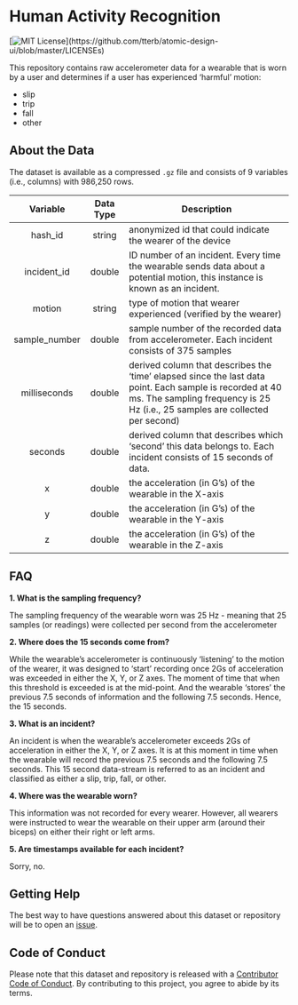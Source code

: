 
<!-- README.md is generated from README.Rmd. Please edit that file -->

# Human Activity Recognition

<!-- badges: start -->

[![MIT
License](https://img.shields.io/apm/l/atomic-design-ui.svg?)](https://github.com/tterb/atomic-design-ui/blob/master/LICENSEs)
<!-- badges: end -->

This repository contains raw accelerometer data for a wearable that is
worn by a user and determines if a user has experienced ‘harmful’
motion:

-   slip
-   trip
-   fall
-   other

## About the Data

The dataset is available as a compressed `.gz` file and consists of 9
variables (i.e., columns) with 986,250 rows.

|   Variable    | Data Type | Description                                                                                                                                                                               |
|:-------------:|:---------:|-------------------------------------------------------------------------------------------------------------------------------------------------------------------------------------------|
|    hash_id    |  string   | anonymized id that could indicate the wearer of the device                                                                                                                                |
|  incident_id  |  double   | ID number of an incident. Every time the wearable sends data about a potential motion, this instance is known as an incident.                                                             |
|    motion     |  string   | type of motion that wearer experienced (verified by the wearer)                                                                                                                           |
| sample_number |  double   | sample number of the recorded data from accelerometer. Each incident consists of 375 samples                                                                                              |
| milliseconds  |  double   | derived column that describes the ‘time’ elapsed since the last data point. Each sample is recorded at 40 ms. The sampling frequency is 25 Hz (i.e., 25 samples are collected per second) |
|    seconds    |  double   | derived column that describes which ‘second’ this data belongs to. Each incident consists of 15 seconds of data.                                                                          |
|       x       |  double   | the acceleration (in G’s) of the wearable in the X-axis                                                                                                                                   |
|       y       |  double   | the acceleration (in G’s) of the wearable in the Y-axis                                                                                                                                   |
|       z       |  double   | the acceleration (in G’s) of the wearable in the Z-axis                                                                                                                                   |

## FAQ

**1. What is the sampling frequency?**

The sampling frequency of the wearable worn was 25 Hz - meaning that 25
samples (or readings) were collected per second from the accelerometer

**2. Where does the 15 seconds come from?**

While the wearable’s accelerometer is continuously ‘listening’ to the
motion of the wearer, it was designed to ‘start’ recording once 2Gs of
acceleration was exceeded in either the X, Y, or Z axes. The moment of
time that when this threshold is exceeded is at the mid-point. And the
wearable ‘stores’ the previous 7.5 seconds of information and the
following 7.5 seconds. Hence, the 15 seconds.

**3. What is an incident?**

An incident is when the wearable’s accelerometer exceeds 2Gs of
acceleration in either the X, Y, or Z axes. It is at this moment in time
when the wearable will record the previous 7.5 seconds and the following
7.5 seconds. This 15 second data-stream is referred to as an incident
and classified as either a slip, trip, fall, or other.

**4. Where was the wearable worn?**

This information was not recorded for every wearer. However, all wearers
were instructed to wear the wearable on their upper arm (around their
biceps) on either their right or left arms.

**5. Are timestamps available for each incident?**

Sorry, no.

## Getting Help

The best way to have questions answered about this dataset or repository
will be to open an
[issue](https://github.com/nikdata/human-activity-recognition/issues).

## Code of Conduct

Please note that this dataset and repository is released with a
[Contributor Code of
Conduct](https://github.com/nikdata/human-activity-recognition/blob/main/CODE_OF_CONDUCT.md).
By contributing to this project, you agree to abide by its terms.
